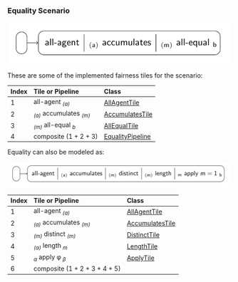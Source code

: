 ### Equality Scenario

![equality0](equality0.png)

These are some of the implemented fairness tiles for the scenario:

| Index | Tile or Pipeline                              | Class                                |
|:------|:----------------------------------------------|:-------------------------------------|
| 1     | all-agent <sub>*(a)*</sub>                    | [AllAgentTile][AllAgentTile]         |
| 2     | <sub>*(a)*</sub> accumulates <sub>*(m)*</sub> | [AccumulatesTile][AccumulatesTile]   |
| 3     | <sub>*(m)*</sub> all-equal <sub>*b*</sub>     | [AllEqualTile][AllEqualTile]         |
| 4     | composite (1 + 2 + 3)                         | [EqualityPipeline][EqualityPipeline] |

Equality can also be modeled as:

![equality1](equality1.png)

| Index | Tile or Pipeline                              | Class                              |
|:------|:----------------------------------------------|:-----------------------------------|
| 1     | all-agent <sub>*(a)*</sub>                    | [AllAgentTile][AllAgentTile]       |
| 2     | <sub>*(a)*</sub> accumulates <sub>*(m)*</sub> | [AccumulatesTile][AccumulatesTile] |
| 3     | <sub>*(m)*</sub> distinct <sub>*(m)*</sub>    | [DistinctTile][DistinctTile]       |
| 4     | <sub>*(α)*</sub> length <sub>*m*</sub>        | [LengthTile][LengthTile]           |
| 5     | <sub>*α*</sub> apply φ <sub>*β*</sub>         | [ApplyTile][ApplyTile]             |
| 6     | composite (1 + 2 + 3 + 4 + 5)                 |                                    |

[AllAgentTile]: https://github.com/julianmendez/tiles/blob/master/core/src/main/scala/soda/tiles/fairness/tile/constant/AllAgentTile.soda

[AccumulatesTile]: https://github.com/julianmendez/tiles/blob/master/core/src/main/scala/soda/tiles/fairness/tile/composite/AccumulatesTile.soda

[AllEqualTile]: https://github.com/julianmendez/tiles/blob/master/core/src/main/scala/soda/tiles/fairness/tile/composite/AllEqualTile.soda

[DistinctTile]: https://github.com/julianmendez/tiles/blob/master/core/src/main/scala/soda/tiles/fairness/tile/primitive/DistinctTile.soda

[LengthTile]: https://github.com/julianmendez/tiles/blob/master/core/src/main/scala/soda/tiles/fairness/tile/derived/fold/LengthTile.soda

[ApplyTile]: https://github.com/julianmendez/tiles/blob/master/core/src/main/scala/soda/tiles/fairness/tile/primitive/ApplyTile.soda

[EqualityPipeline]: https://github.com/julianmendez/tiles/blob/master/examples/src/main/scala/soda/tiles/fairness/example/pipeline/equality/EqualityPipeline.soda


